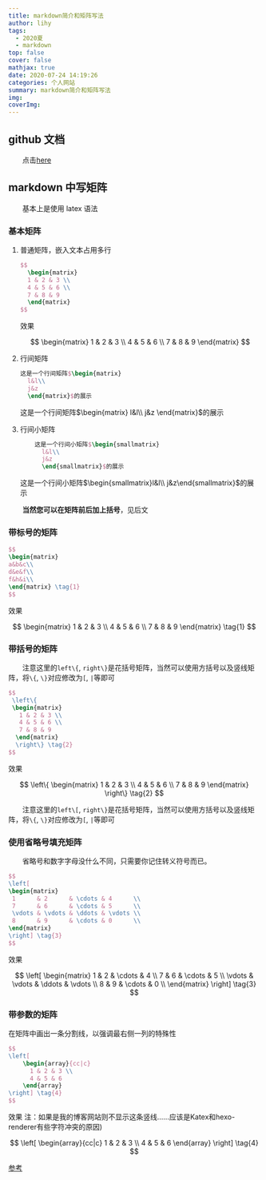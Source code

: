 ```yaml
---
title: markdown简介和矩阵写法
author: lihy
tags:
  - 2020夏
  - markdown
top: false
cover: false
mathjax: true
date: 2020-07-24 14:19:26
categories: 个人网站
summary: markdown简介和矩阵写法
img:
coverImg:
---
```


## github 文档

&emsp;&emsp;点击[here](https://guides.github.com/features/mastering-markdown/#syntax)

## markdown 中写矩阵

&emsp;&emsp;基本上是使用 latex 语法

### 基本矩阵

1. 普通矩阵，嵌入文本占用多行

   ```latex
   $$
     \begin{matrix}
     1 & 2 & 3 \\
     4 & 5 & 6 \\
     7 & 8 & 9
     \end{matrix}
   $$
   ```

   效果

   $$
     \begin{matrix}
     1 & 2 & 3 \\
     4 & 5 & 6 \\
     7 & 8 & 9
     \end{matrix}
   $$

2. 行间矩阵

   ```latex
   这是一个行间矩阵$\begin{matrix}
     l&l\\
     j&z
     \end{matrix}$的展示
   ```

   这是一个行间矩阵$\begin{matrix}
      l&l\\
      j&z
      \end{matrix}$的展示

3. 行间小矩阵

   ```latex
       这是一个行间小矩阵$\begin{smallmatrix}
         l&l\\
         j&z
         \end{smallmatrix}$的展示
   ```

   这是一个行间小矩阵$\begin{smallmatrix}l&l\\
      j&z\end{smallmatrix}$的展示

&emsp;&emsp;**当然您可以在矩阵前后加上括号**，见后文

### 带标号的矩阵

```latex
$$
\begin{matrix}
a&b&c\\
d&e&f\\
f&h&i\\
\end{matrix} \tag{1}
$$
```

效果

$$
  \begin{matrix}
   1 & 2 & 3 \\
   4 & 5 & 6 \\
   7 & 8 & 9
  \end{matrix} \tag{1}
$$

### 带括号的矩阵

&emsp;&emsp;注意这里的`left\{`, `right\}`是花括号矩阵，当然可以使用方括号以及竖线矩阵，将`\{`, `\}`对应修改为`[`, `|`等即可

```latex
$$
 \left\{
 \begin{matrix}
   1 & 2 & 3 \\
   4 & 5 & 6 \\
   7 & 8 & 9
  \end{matrix}
  \right\} \tag{2}
$$
```

效果

$$
 \left\{
 \begin{matrix}
   1 & 2 & 3 \\
   4 & 5 & 6 \\
   7 & 8 & 9
  \end{matrix}
  \right\} \tag{2}
$$

&emsp;&emsp;注意这里的`left\[`, `right\}`是花括号矩阵，当然可以使用方括号以及竖线矩阵，将`\{`, `\}`对应修改为`[`, `|`等即可

### 使用省略号填充矩阵

&emsp;&emsp;省略号和数字字母没什么不同，只需要你记住转义符号而已。

```latex
$$
\left[
\begin{matrix}
 1      & 2      & \cdots & 4      \\
 7      & 6      & \cdots & 5      \\
 \vdots & \vdots & \ddots & \vdots \\
 8      & 9      & \cdots & 0      \\
\end{matrix}
\right] \tag{3}
$$
```

效果

$$
\left[
\begin{matrix}
 1      & 2      & \cdots & 4      \\
 7      & 6      & \cdots & 5      \\
 \vdots & \vdots & \ddots & \vdots \\
 8      & 9      & \cdots & 0      \\
\end{matrix}
\right] \tag{3}
$$

### 带参数的矩阵

在矩阵中画出一条分割线，以强调最右侧一列的特殊性

```latex
$$
\left[
    \begin{array}{cc|c}
      1 & 2 & 3 \\
      4 & 5 & 6
    \end{array}
\right] \tag{4}
$$
```

效果
注：如果是我的博客网站则不显示这条竖线……应该是Katex和hexo-renderer有些字符冲突的原因)


$$
\left[
    \begin{array}{cc|c}
      1 & 2 & 3 \\
      4 & 5 & 6
    \end{array}
\right] \tag{4}
$$

[参考](https://blog.csdn.net/qq_38228254/article/details/79469727)
